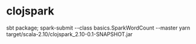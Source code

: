 # clojspark

sbt package; spark-submit --class basics.SparkWordCount --master yarn target/scala-2.10/clojspark_2.10-0.1-SNAPSHOT.jar
